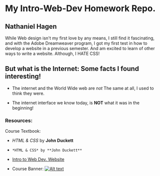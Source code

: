 # My Intro-Web-Dev Homework Repo.

## Nathaniel Hagen

While Web design isn't my first love by any means, I still find it fascinating, and with the Adobe Dreamweaver program, I got my first test in how to develop a website in a previous semester. And am excited to learn of other ways to write a website. Although, I HATE CSS!

## But what is the Internet: Some facts I found interesting!

+ The internet and the World Wide web are *not* The same at all, I used to think they were.

* The internet interface we know today, is **NOT** what it was in the beginning!


### Resources:

Course Textbook:

  * *HTML & CSS* by **John Duckett**
  * ```*HTML & CSS* by **John Duckett**```
  * [Intro to Web Dev. Website]( https://media-ed-online.github.io/intro-web-dev/)

  * Course Banner:
[![Alt text](http://bit.ly/2DIVG46)](http://bit.ly/2DIVG46)
